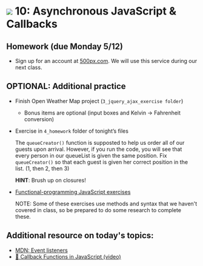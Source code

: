 # ![](https://ga-dash.s3.amazonaws.com/production/assets/logo-9f88ae6c9c3871690e33280fcf557f33.png) 10: Asynchronous JavaScript & Callbacks

## Homework (due Monday 5/12)

- Sign up for an account at [500px.com](https://500px.com/signup). We will use this service during our next class.

## OPTIONAL: Additional practice
- Finish Open Weather Map project (`3_jquery_ajax_exercise folder`)
    - Bonus items are optional (input boxes and Kelvin -> Fahrenheit conversion)

- Exercise in `4_homework` folder of tonight’s files
    
    The `queueCreator()` function is supposted to help us order all of our guests upon arrival. However, if you run the code, you will see that every person in our queueList is given the same position.
    Fix `queueCreator()` so that each guest is given her correct position in the list. (1, then 2, then 3)
    
    __HINT__: Brush up on closures!

- [Functional-programming JavaScript exercises](http://reactivex.io/learnrx/) 

    NOTE: Some of these exercises use methods and syntax that we haven't covered in class, so be prepared to do some research to complete these.

## Additional resource on today's topics:

- [MDN: Event listeners](https://developer.mozilla.org/en-US/docs/Web/API/EventTarget/addEventListener)
- [&#127909; Callback Functions in JavaScript (video)](https://www.youtube.com/watch?v=GxyFlXbhdsY)
